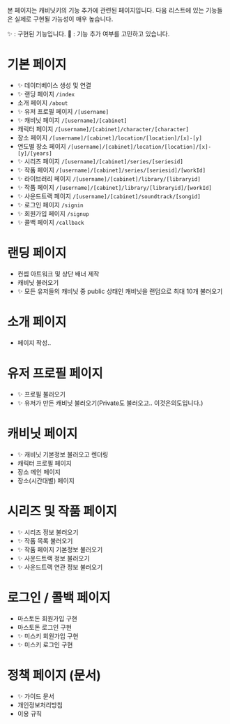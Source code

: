 본 페이지는 캐비닛키의 기능 추가에 관련된 페이지입니다. 다음 리스트에 있는 기능들은 실제로 구현될 가능성이 매우 높습니다.

✨ : 구현된 기능입니다.
💬 : 기능 추가 여부를 고민하고 있습니다.

# 기본 페이지

* ✨ 데이터베이스 생성 및 연결
* ✨ 랜딩 페이지 `/index`
* 소개 페이지 `/about`
* ✨ 유저 프로필 페이지 `/[username]`
* ✨ 캐비닛 페이지 `/[username]/[cabinet]`
* 캐릭터 페이지 `/[username]/[cabinet]/character/[character]`
* 장소 페이지 `/[username]/[cabinet]/location/[location]/[x]-[y]`
* 연도별 장소 페이지 `/[username]/[cabinet]/location/[location]/[x]-[y]/[years]`
* ✨ 시리즈 페이지 `/[username]/[cabinet]/series/[seriesid]`
* ✨ 작품 페이지 `/[username]/[cabinet]/series/[seriesid]/[workId]`
* ✨ 라이브러리 페이지 `/[username]/[cabinet]/library/[libraryid]`
* ✨ 작품 페이지 `/[username]/[cabinet]/library/[libraryid]/[workId]`
* ✨ 사운드트랙 페이지 `/[username]/[cabinet]/soundtrack/[songid]`
* ✨ 로그인 페이지 `/signin`
* ✨ 회원가입 페이지 `/signup`
* ✨ 콜백 페이지 `/callback`

# 랜딩 페이지

* 컨셉 아트워크 및 상단 배너 제작
* 캐비닛 불러오기
* ✨ 모든 유저들의 캐비닛 중 public 상태인 캐비닛을
랜덤으로 최대 10개 불러오기

# 소개 페이지

* 페이지 작성..

# 유저 프로필 페이지

* ✨ 프로필 불러오기
* ✨ 유저가 만든 캐비닛 불러오기(Private도 불러오고.. 이것은의도입니다.)

# 캐비닛 페이지

* ✨ 캐비닛 기본정보 불러오고 렌더링
* 캐릭터 프로필 페이지
* 장소 메인 페이지
* 장소(시간대별) 페이지

# 시리즈 및 작품 페이지

* ✨ 시리즈 정보 불러오기
* ✨ 작품 목록 불러오기
* ✨ 작품 페이지 기본정보 불러오기
* ✨ 사운드트랙 정보 불러오기
* ✨ 사운드트랙 연관 정보 불러오기

# 로그인 / 콜백 페이지

* 마스토돈 회원가입 구현
* 마스토돈 로그인 구현
* ✨ 미스키 회원가입 구현
* ✨ 미스키 로그인 구현

# 정책 페이지 (문서)

* ✨ 가이드 문서
* 개인정보처리방침
* 이용 규칙